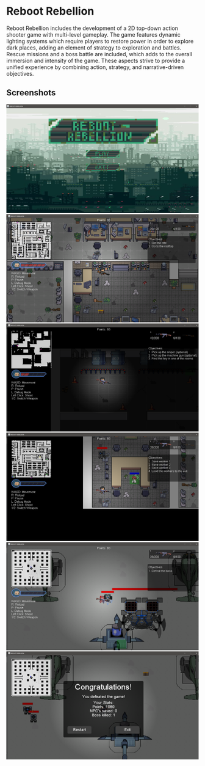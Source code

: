 # Reboot Rebellion

Reboot Rebellion includes the development of a 2D top-down action shooter game with multi-level gameplay. The game features dynamic lighting systems which require players to restore power in order to explore dark places, adding an element of strategy to exploration and battles. Rescue missions and a boss battle are included, which adds to the overall immersion and intensity of the game. These aspects strive to provide a unified experience by combining action, strategy, and narrative-driven objectives.

## Screenshots

<img src='./screenshots/1.png'>
<img src='./screenshots/2.png'>
<img src='./screenshots/3.png'>
<img src='./screenshots/4.png'>
<img src='./screenshots/5.png'>
<img src='./screenshots/6.png'>
